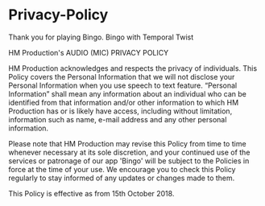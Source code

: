 # Privacy-Policy

Thank you for playing Bingo. Bingo with Temporal Twist

HM Production's AUDIO (MIC) PRIVACY POLICY

HM Production acknowledges and respects the privacy of individuals. This Policy covers the Personal Information that we will not
disclose your Personal Information when you use speech to text feature. “Personal Information” shall mean any information about an
individual who can be identified from that information and/or other information to which HM Production has or is likely have
access, including without limitation, information such as name, e-mail address and any other personal information.

Please note that HM Production may revise this Policy from time to time whenever necessary at its sole discretion, and your
continued use of the services or patronage of our app 'Bingo' will be subject to the Policies in force at the time of your use.
We encourage you to check this Policy regularly to stay informed of any updates or changes made to them.

This Policy is effective as from 15th October 2018.
